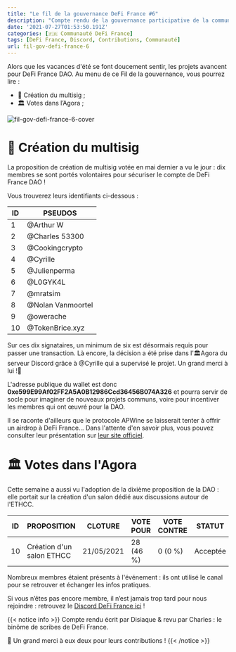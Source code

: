 ```yaml
---
title: "Le fil de la gouvernance DeFi France #6"
description: "Compte rendu de la gouvernance participative de la communauté DeFi France. Le multisig de DeFi France DAO a été créé !"
date: '2021-07-27T01:53:50.191Z'
categories: [🇫🇷 Communauté DeFi France]
tags: [DeFi France, Discord, Contributions, Communauté]
url: fil-gov-defi-france-6
---
```


Alors que les vacances d'été se font doucement sentir, les projets avancent pour DeFi France DAO. Au menu de ce Fil de la gouvernance, vous pourrez lire :

- 📢 Création du multisig ;
- 🏛️ Votes dans l’Agora ;

![fil-gov-defi-france-6-cover](/img/2021/fil-gov-defi-france-5/fil-gov-defi-france-6-cover.png)

# 📢 Création du multisig

La proposition de création de multisig votée en mai dernier a vu le jour : dix membres se sont portés volontaires pour sécuriser le compte de DeFi France DAO  !

Vous trouverez leurs identifiants ci-dessous :

|ID| 	PSEUDOS|
|--|--|
|1| 	@Arthur W|
|2| 	@Charles 53300|
|3| 	@Cookingcrypto|
|4| 	@Cyrille|
|5| 	@Julienperma|
|6| 	@L0GYK4L|
|7| 	@mratsim|
|8| 	@Nolan Vanmoortel|
|9| 	@owerache|
|10| 	@TokenBrice.xyz|

Sur ces dix signataires, un minimum de six est désormais requis pour passer une transaction. Là encore, la décision a été prise dans l'🏛️Agora du serveur Discord grâce à @Cyrille qui a supervisé le projet. Un grand merci à lui !🙏

L'adresse publique du wallet est donc **0xe599E99Af02FF2A5A0B12986Ccd36456B074A326** et pourra servir de socle pour imaginer de nouveaux projets communs, voire pour incentiver les membres qui ont œuvré pour la DAO.

Il se raconte d'ailleurs que le protocole APWine se laisserait tenter à offrir un airdrop à DeFi France… Dans l'attente d'en savoir plus, vous pouvez consulter leur présentation sur [leur site officiel](https://www.apwine.fi/).


# 🏛️ Votes dans l'Agora

Cette semaine a aussi vu l'adoption de la dixième proposition de la DAO : elle portait sur la création d'un salon dédié aux discussions autour de l'ETHCC.

|ID| 	PROPOSITION| 	CLOTURE| 	VOTE POUR| 	VOTE CONTRE| 	STATUT|
|--|--|--|--|--|--|
|10|Création d'un salon ETHCC|21/05/2021| 	28 (46 %)| 	0 (0 %)| 	Acceptée|

Nombreux membres étaient présents à l'événement : ils ont utilisé le canal pour se retrouver et échanger les infos pratiques.

Si vous n’êtes pas encore membre, il n’est jamais trop tard pour nous rejoindre : retrouvez le [Discord DeFi France ici](https://discord.com/invite/3bWZcK2) !

{{< notice info >}}
Compte rendu écrit par Disiaque & revu par Charles : le binôme de scribes de DeFi France.

🙏 Un grand merci à eux deux pour leurs contributions !
{{< /notice >}}
